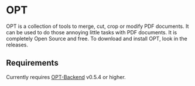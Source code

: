 # OPT

OPT is a collection of tools to merge, cut, crop or modify PDF documents. It can be used to do those annoying little tasks with PDF documents. It is completely Open Source and free. To download and install OPT, look in the releases.

## Requirements 
Currently requires [OPT-Backend](https://github.com/swip3798/OPT-Backend) v0.5.4 or higher.
